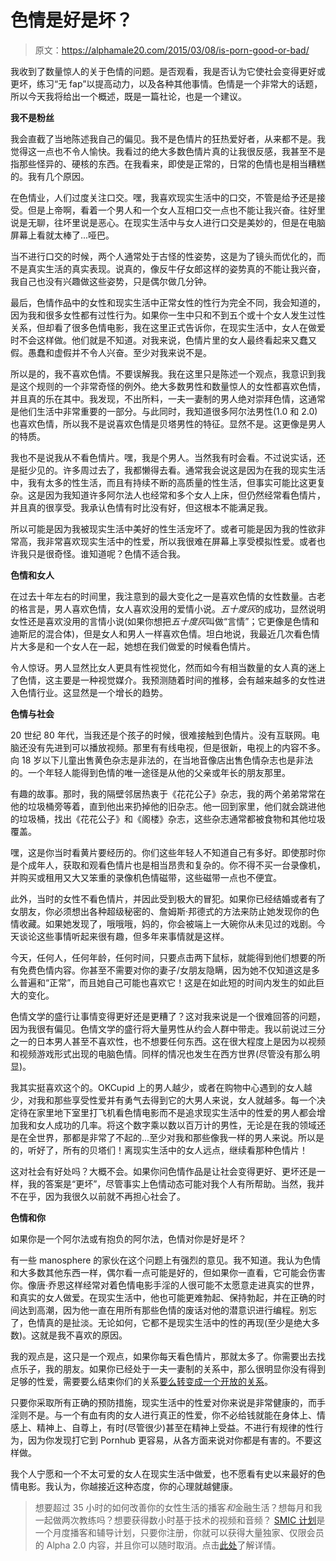 # 色情是好是坏？

> 原文：<https://alphamale20.com/2015/03/08/is-porn-good-or-bad/>

我收到了数量惊人的关于色情的问题。是否观看，我是否认为它使社会变得更好或更坏，练习“无 fap”以提高动力，以及各种其他事情。色情是一个非常大的话题，所以今天我将给出一个概述，既是一篇社论，也是一个建议。

**我不是粉丝**

我会直截了当地陈述我自己的偏见。我不是色情片的狂热爱好者，从来都不是。我觉得这一点也不令人愉快。我看过的绝大多数色情片真的让我很反感，我甚至不是指那些怪异的、硬核的东西。在我看来，即使是正常的，日常的色情也是相当糟糕的。我有几个原因。

在色情业，人们过度关注口交。嘿，我喜欢现实生活中的口交，不管是给予还是接受。但是上帝啊，看着一个男人和一个女人互相口交一点也不能让我兴奋。往好里说是无聊，往坏里说是恶心。在现实生活中与女人进行口交是美妙的，但是在电脑屏幕上看就太棒了...哑巴。

当不进行口交的时候，两个人通常处于古怪的性姿势，这是为了镜头而优化的，而不是真实生活的真实表现。说真的，像反牛仔女郎这样的姿势真的不能让我兴奋，我自己也没有兴趣做这些姿势，只是偶尔做几分钟。

最后，色情作品中的女性和现实生活中正常女性的性行为完全不同，我会知道的，因为我和很多女性都有过性行为。如果你一生中只和不到五个或十个女人发生过性关系，但却看了很多色情电影，我在这里正式告诉你，在现实生活中，女人在做爱时不会这样做。他们就是不知道。对我来说，色情片里的女人最终看起来又蠢又假。愚蠢和虚假并不令人兴奋。至少对我来说不是。

所以是的，我不喜欢色情。不要误解我。我在这里只是陈述一个观点，我意识到我是这个规则的一个非常奇怪的例外。绝大多数男性和数量惊人的女性都喜欢色情，并且真的乐在其中。我发现，不出所料，一夫一妻制的男人绝对崇拜色情，这通常是他们生活中非常重要的一部分。与此同时，我知道很多阿尔法男性(1.0 和 2.0)也喜欢色情，所以我不是说喜欢色情是贝塔男性的特征。显然不是。这更像是男人的特质。

我也不是说我从不看色情片。嘿，我是个男人。当然我有时会看。不过说实话，还是挺少见的。许多周过去了，我都懒得去看。通常我会说这是因为在我的现实生活中，我有太多的性生活，而且有持续不断的高质量的性生活，但事实可能比这更复杂。这是因为我知道许多阿尔法人也经常和多个女人上床，但仍然经常看色情片，并且真的很享受。我承认色情有时比没有好，但这根本不能满足我。

所以可能是因为我被现实生活中美好的性生活宠坏了。或者可能是因为我的性欲非常高，我非常喜欢现实生活中的性爱，所以我很难在屏幕上享受模拟性爱。或者也许我只是很奇怪。谁知道呢？色情不适合我。

**色情和女人**

在过去十年左右的时间里，我注意到的最大变化之一是喜欢色情的女性数量。古老的格言是，男人喜欢色情，女人喜欢没用的爱情小说。*五十度灰*的成功，显然说明女性还是喜欢没用的言情小说(如果你想把*五十度灰*叫做“言情”；它更像是色情和迪斯尼的混合体)，但是女人和男人一样喜欢色情。坦白地说，我最近几次看色情片大多是和一个女人在一起，她想在我们做爱的时候看色情片。

令人惊讶。男人显然比女人更具有性视觉化，然而如今有相当数量的女人真的迷上了色情，这主要是一种视觉媒介。我预测随着时间的推移，会有越来越多的女性进入色情行业。这显然是一个增长的趋势。

**色情与社会**

20 世纪 80 年代，当我还是个孩子的时候，很难接触到色情片。没有互联网。电脑还没有先进到可以播放视频。那里有有线电视，但是很新，电视上的内容不多。向 18 岁以下儿童出售黄色杂志是非法的，在当地音像店出售色情杂志也是非法的。一个年轻人能得到色情的唯一途径是从他的父亲或年长的朋友那里。

有趣的故事。那时，我的隔壁邻居热衷于《花花公子》杂志，我的两个弟弟常常在他的垃圾桶旁等着，直到他出来扔掉他的旧杂志。他一回到家里，他们就会跳进他的垃圾桶，找出《花花公子》和《阁楼》杂志，这些杂志通常都被食物和其他垃圾覆盖。

嘿，这是你当时看黄片要经历的。你们这些年轻人不知道自己有多好。即使那时你是个成年人，获取和观看色情片也是相当昂贵和复杂的。你不得不买一台录像机，并购买或租用又大又笨重的录像机色情磁带，这些磁带一点也不便宜。

此外，当时的女性不看色情片，并因此受到极大的冒犯。如果你已经结婚或者有了女朋友，你必须想出各种超级秘密的、詹姆斯·邦德式的方法来防止她发现你的色情收藏。如果她发现了，哦哦哦，妈的，你会被端上一大碗你从未见过的戏剧。今天谈论这些事情听起来很有趣，但多年来事情就是这样。

今天，任何人，任何年龄，任何时间，只要点击两下鼠标，就能得到他们想要的所有免费色情内容。你甚至不需要对你的妻子/女朋友隐瞒，因为她不仅知道这是多么普遍和“正常”，而且她自己可能也喜欢它！这是在如此短的时间内发生的如此巨大的变化。

色情文学的盛行让事情变得更好还是更糟了？这对我来说是一个很难回答的问题，因为我很有偏见。色情文学的盛行将大量男性从约会人群中带走。我以前说过三分之一的日本男人甚至不喜欢性，也不想要任何东西。这在很大程度上是因为以视频和视频游戏形式出现的电脑色情。同样的情况也发生在西方世界(尽管没有那么明显)。

我其实挺喜欢这个的。OKCupid 上的男人越少，或者在购物中心遇到的女人越少，对我和那些享受性爱并有勇气去得到它的大男人来说，女人就越多。每一个决定待在家里地下室里打飞机看色情电影而不是追求现实生活中的性爱的男人都会增加我和女人成功的几率。将这个数字乘以数以百万计的男性，无论是在我的领域还是在全世界，那都是非常了不起的...至少对我和那些像我一样的男人来说。所以是的，听好了，所有的贝塔们！离现实生活中的女人远点，继续看那种色情片！

这对社会有好处吗？大概不会。如果你问色情作品是让社会变得更好、更坏还是一样，我的答案是“更坏”，尽管事实上色情动态可能对我个人有所帮助。当然，我并不在乎，因为我很久以前就不再担心社会了。

**色情和你**

如果你是一个阿尔法或有抱负的阿尔法，色情对你是好是坏？

有一些 manosphere 的家伙在这个问题上有强烈的意见。我不知道。我认为色情和大多数其他东西一样，偶尔看一点可能是好的，但如果你一直看，它可能会伤害你。像唐·乔恩这样经常对着色情电影手淫的人很可能不太愿意走进真实的世界，和真实的女人做爱。在现实生活中，他也可能更难勃起、保持勃起，并在正确的时间达到高潮，因为他一直在用所有那些色情的废话对他的潜意识进行编程。别忘了，色情真的是扯淡。无论如何，它都不是现实生活中的性的再现(至少是绝大多数)。这就是我不喜欢的原因。

我的观点是，这只是一个观点，如果你每天看色情片，那就太多了。你需要出去找点乐子，我的朋友。如果你已经处于一夫一妻制的关系中，那么很明显你没有得到足够的性爱，需要要么结束你们的关系[要么转变成一个开放的关系](https://blackdragonblog.com/2013/12/12/a-letter-from-me-to-married-men/ "An Open Letter To Married Men")。

只要你采取所有正确的预防措施，现实生活中的性爱对你来说是非常健康的，而手淫则不是。与一个有血有肉的女人进行真正的性爱，你不必给钱就能在身体上、情感上、精神上、自尊上，有时(尽管很少)甚至在精神上受益。不进行有规律的性行为，因为你发现打它到 Pornhub 更容易，从各方面来说对你都是有害的。不要这样做。

我个人宁愿和一个不太可爱的女人在现实生活中做爱，也不愿看有史以来最好的色情电影。我认为，你越接近这种态度，你的心理就越健康。

> 想要超过 35 小时的如何改善你的女性生活的播客*和*金融生活？想每月和我一起做两次教练吗？想要获得数小时基于技术的视频和音频？ [SMIC 计划](https://alphamale20.kartra.com/page/vIL17)是一个月度播客和辅导计划，只要你注册，你就可以获得大量独家、仅限会员的 Alpha 2.0 内容，并且你可以随时取消。点击[此处](https://alphamale20.kartra.com/page/vIL17)了解详情。
> 
> 